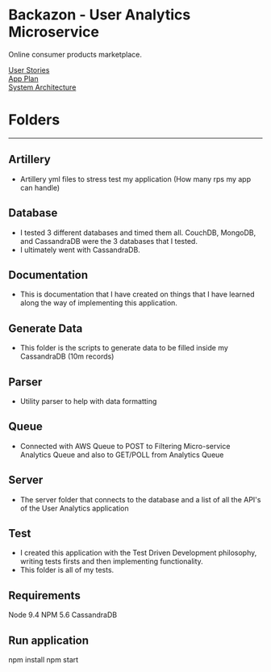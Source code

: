 # Backazon - User Analytics Microservice
Online consumer products marketplace.


[User Stories](https://docs.google.com/document/d/1-2410YObVQiQ_ki3VHkMOt2EF3Lx2sY7Z468WK5ktf0/edit)  
[App Plan](https://docs.google.com/document/d/1oRRk7g_4DCMgJMwuvC3tTENw1iWPoHeU-kxoD4Ce78w/edit#)  
[System Architecture](https://docs.google.com/document/d/1-2410YObVQiQ_ki3VHkMOt2EF3Lx2sY7Z468WK5ktf0/edit)  

# Folders
---
## Artillery
- Artillery yml files to stress test my application (How many rps my app can handle)

## Database
- I tested 3 different databases and timed them all. CouchDB, MongoDB, and CassandraDB were the 3 databases that I tested.  
- I ultimately went with CassandraDB.

## Documentation
- This is documentation that I have created on things that I have learned along the way of implementing this application.

## Generate Data
- This folder is the scripts to generate data to be filled inside my CassandraDB (10m records)

## Parser
- Utility parser to help with data formatting

## Queue
- Connected with AWS Queue to POST to Filtering Micro-service Analytics Queue and also to GET/POLL from Analytics Queue

## Server
- The server folder that connects to the database and a list of all the API's of the User Analytics application

## Test
- I created this application with the Test Driven Development philosophy, writing tests firsts and then implementing functionality.   
- This folder is all of my tests.

## Requirements
Node 9.4
NPM 5.6
CassandraDB

## Run application
npm install
npm start
